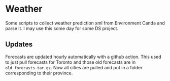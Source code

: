 # Weather

Some scripts to collect weather prediction xml from Environment Canda and parse it. I may use this some day for some DS project.

## Updates

Forecasts are updated hourly automatically with a github action. This used to just pull forecasts for Toronto and those old forecasts are in `old_forecasts.tar.gz`. Now all cities are pulled and put in a folder corresponding to their province.
